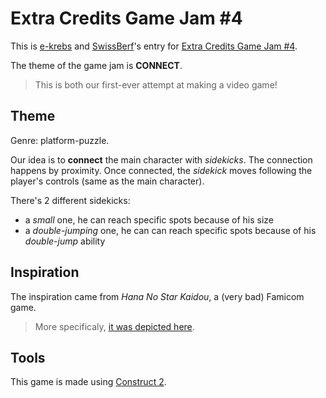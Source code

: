 # Extra Credits Game Jam #4

This is [e-krebs](https://github.com/e-krebs) and [SwissBerf](https://github.com/SwissBerf)'s entry for [Extra Credits Game Jam #4](https://itch.io/jam/extra-credits-game-jam-4).

The theme of the game jam is **CONNECT**.

> This is both our first-ever attempt at making a video game!

## Theme

Genre: platform-puzzle.

Our idea is to **connect** the main character with _sidekicks_.
The connection happens by proximity.
Once connected, the _sidekick_ moves following the player's controls (same as the main character).

There's 2 different sidekicks:
- a _small_ one, he can reach specific spots because of his size
- a _double-jumping_ one, he can can reach specific spots because of his _double-jump_ ability

## Inspiration

The inspiration came from _Hana No Star Kaidou_, a (very bad) Famicom game.
> More specificaly, [it was depicted here](https://www.youtube.com/watch?v=uHQ6SVDVltc).

## Tools

This game is made using [Construct 2](https://www.scirra.com/construct2).
